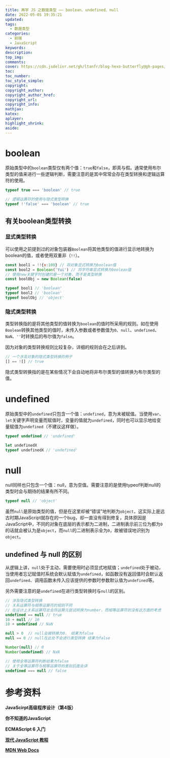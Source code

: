 ```yaml
---
title: 再学 JS 之数据类型 —— boolean、undefined、null
date: 2022-05-05 19:35:21
updated:
tags: 
  - 数据类型
categories: 
  - 前端
  - JavaScript
keywords:
description:
top_img:
comments:
cover: https://cdn.jsdelivr.net/gh/ltanfr/blog-hexo-butterfly@gh-pages//img/js-again.jpeg
toc:
toc_number:
toc_style_simple:
copyright:
copyright_author:
copyright_author_href:
copyright_url:
copyright_info:
mathjax:
katex:
aplayer:
highlight_shrink:
aside:
---
```

# boolean

原始类型中的`boolean`类型仅有两个值：`true`和`false`，即真与假。通常使用布尔类型的值来进行一些逻辑判断，需要注意的是其中常常会存在类型转换和逻辑运算符的使用。

```js
typeof true === 'boolean' // true

// 逻辑运算符的使用与隐式类型转换
typeof !'false' === 'boolean' // true
```

## 有关boolean类型转换

### 显式类型转换

可以使用之前提到过的对象包装器`Boolean`将其他类型的值进行显示地转换为boolean的值，或者使用双重非（`!!`）。

```js
const bool1 = !!{x:100} // 将对象显式转换为boolean值
const bool2 = Boolean('Yui') // 将字符串显式转换为boolean值
// 使用new关键字时创建的是一个对象，而不是类型转换
const boolObj = new Boolean(false)

typeof bool1 // 'boolean'
typeof bool2 // 'boolean'
typeof boolObj // 'object'
```

### 隐式类型转换

类型转换指的是将其他类型的值转换为`boolean`的值时所采用的规则。如在使用`Boolean`转换其他类型的值时，未传入参数或者参数值为`0`、`null`、`undefined`、`NaN`、`''`时转换后的布尔值为`false`。

因为对象的类型转换规则比较复杂，详细的规则会在之后讲到。

```js
// 一个涉及对象的隐式类型转换的例子
[] == ![] // true
```

隐式类型转换指的是在某些情况下会自动地将非布尔类型的值转换为布尔类型的值。
# undefined

原始类型中的`undefined`只包含一个值：`undefined`，意为未被赋值。当使用`var`、`let`关键字声明变量而赋值时，变量的值就为`undefined`，同时也可以显示地给变量赋值为`undefined`（不建议这样做）。

```js
typeof undefined // 'undefined'

let undefinedX
typeof undefinedX // 'undefined'
```

# null

null同样也只包含一个值：null，意为空值。需要注意的是使用typeof判断null的类型时会与期待的结果有所不同。

```js
typeof null // 'object'
```

虽然`null`是原始类型的值，但是在这里却被“错误”地判断为`object`，这实际上是远古时期JavaScript就存在的一个bug，却一直没有得到修复，具体原因是JavaScript中，不同的对象在底层的表示都为二进制，二进制表示前三位为都为`0`的话就会被认为是`object`，而`null`的二进制表示全为`0`，故被错误地识别为`object`。

## undefined 与 null 的区别

从逻辑上讲，`null`处于主动，需要使用时必须显式地赋值；`undefined`处于被动，当使用者忘记赋值时系统会默认赋值为`undefined`，如函数没有返回值时会默认返回`undefined`、调用函数未传入应该提供的参数时参数默认值为`undefined`等。

另外需要注意的是`undefined`在进行类型转换时与`null`的区别。

```js
// 涉及隐式类型转换
// 关系运算符与相等运算符的规则不同
// 在设计上关系运算符总会将运算元尝试转换为number，而相等运算符则没有这方面的考虑
undefined == null // true
10 + null // 10
10 + undefined // NaN

null > 0  // null会被转换为0， 结果为false
null == 0 // null在此处不会进行类型转换 结果为false

Number(null) // 0
Number(undefined) // NaN

// 使用全等运算符判断结果为false
// 关于全等运算符与相等运算符的差别后面会讲
undefined === null // false
```

# 参考资料

**JavaScirpt高级程序设计（第4版）**

**你不知道的JavaScript**

**ECMAScript 6 入门**

**[现代 JavaScript 教程](https://zh.javascript.info/)**

**[MDN Web Docs](https://developer.mozilla.org/zh-CN/)**
